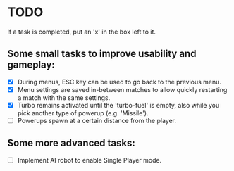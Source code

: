 TODO
====

If a task is completed, put an 'x' in the box left to it.


Some small tasks to improve usability and gameplay:
---------------------------------------------------

- [x] During menus, ESC key can be used to go back to the previous menu.
- [x] Menu settings are saved in-between matches to allow quickly restarting a match with the same settings.
- [x] Turbo remains activated until the 'turbo-fuel' is empty, also while you pick another type of powerup (e.g. 'Missile').
- [ ] Powerups spawn at a certain distance from the player.

Some more advanced tasks:
-------------------------

- [ ] Implement AI robot to enable Single Player mode.
